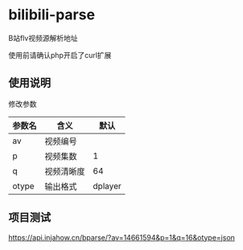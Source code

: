 # bilibili-parse
B站flv视频源解析地址

使用前请确认php开启了curl扩展

## 使用说明
修改参数

| 参数名| 含义| 默认|
| ------------- | ------------- | ------------- |
|   av  | 视频编号 |     |
| p  | 视频集数 | 1 |
| q  | 视频清晰度 | 64 |~~~16,32,64,80...~~~
| otype  | 输出格式 | dplayer | json,dplayer |

## 项目测试
https://api.injahow.cn/bparse/?av=14661594&p=1&q=16&otype=json
